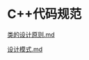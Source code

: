 # C++代码规范

[类的设计原则.md](https://github.com/niu0217/Documents/blob/main/C%2B%2B/standard/类的设计原则.md)

[设计模式.md](https://github.com/niu0217/Documents/blob/main/C%2B%2B/standard/设计模式.md)
